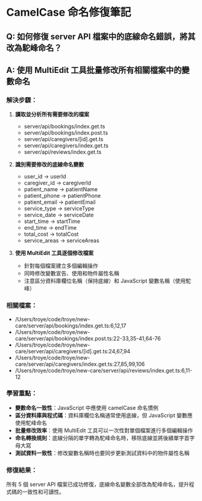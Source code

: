 # CamelCase 命名修復筆記

## Q: 如何修復 server API 檔案中的底線命名錯誤，將其改為駝峰命名？

## A: 使用 MultiEdit 工具批量修改所有相關檔案中的變數命名

### 解決步驟：

1. **讀取並分析所有需要修改的檔案**
   - server/api/bookings/index.get.ts
   - server/api/bookings/index.post.ts  
   - server/api/caregivers/[id].get.ts
   - server/api/caregivers/index.get.ts
   - server/api/reviews/index.get.ts

2. **識別需要修改的底線命名變數**
   - user_id → userId
   - caregiver_id → caregiverId
   - patient_name → patientName
   - patient_phone → patientPhone
   - patient_email → patientEmail
   - service_type → serviceType
   - service_date → serviceDate
   - start_time → startTime
   - end_time → endTime
   - total_cost → totalCost
   - service_areas → serviceAreas

3. **使用 MultiEdit 工具逐個修改檔案**
   - 針對每個檔案建立多個編輯操作
   - 同時修改變數宣告、使用和物件屬性名稱
   - 注意區分資料庫欄位名稱（保持底線）和 JavaScript 變數名稱（使用駝峰）

### 相關檔案：

- /Users/troye/code/troye/new-care/server/api/bookings/index.get.ts:6,12,17
- /Users/troye/code/troye/new-care/server/api/bookings/index.post.ts:22-33,35-41,64-76
- /Users/troye/code/troye/new-care/server/api/caregivers/[id].get.ts:24,67,94
- /Users/troye/code/troye/new-care/server/api/caregivers/index.get.ts:27,85,99,106
- /Users/troye/code/troye/new-care/server/api/reviews/index.get.ts:6,11-12

### 學習重點：

- **變數命名一致性**：JavaScript 中應使用 camelCase 命名慣例
- **區分資料庫與程式碼**：資料庫欄位名稱通常使用底線，但 JavaScript 變數應使用駝峰命名
- **批量修改效率**：使用 MultiEdit 工具可以一次性對單個檔案進行多個編輯操作
- **命名轉換規則**：底線分隔的單字轉為駝峰命名時，移除底線並將後續單字首字母大寫
- **測試資料一致性**：修改變數名稱時也要同步更新測試資料中的物件屬性名稱

### 修復結果：

所有 5 個 server API 檔案已成功修復，底線命名變數全部改為駝峰命名，提升程式碼的一致性和可讀性。